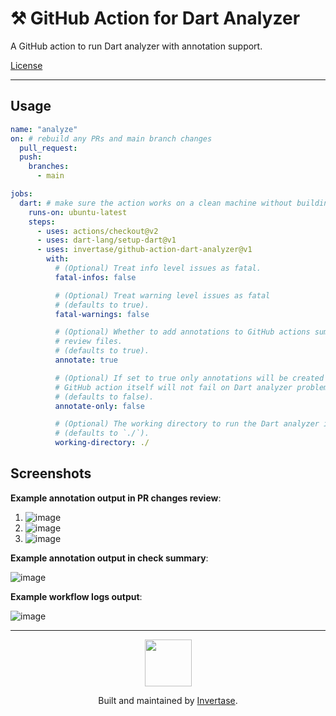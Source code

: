<p align="center">
  <h1>⚒️ GitHub Action for Dart Analyzer</h1>
  <span>A GitHub action to run Dart analyzer with annotation support.</span>
</p>

<a href="https://github.com/invertase/github-action-dart-analyzer/blob/main/LICENSE">License</a>

---

## Usage

```yaml
name: "analyze"
on: # rebuild any PRs and main branch changes
  pull_request:
  push:
    branches:
      - main

jobs:
  dart: # make sure the action works on a clean machine without building
    runs-on: ubuntu-latest
    steps:
      - uses: actions/checkout@v2
      - uses: dart-lang/setup-dart@v1
      - uses: invertase/github-action-dart-analyzer@v1
        with:
          # (Optional) Treat info level issues as fatal.
          fatal-infos: false

          # (Optional) Treat warning level issues as fatal
          # (defaults to true).
          fatal-warnings: false

          # (Optional) Whether to add annotations to GitHub actions summary / PR
          # review files.
          # (defaults to true).
          annotate: true

          # (Optional) If set to true only annotations will be created and the
          # GitHub action itself will not fail on Dart analyzer problems. 
          # (defaults to false).
          annotate-only: false

          # (Optional) The working directory to run the Dart analyzer in 
          # (defaults to `./`).
          working-directory: ./
```


## Screenshots

**Example annotation output in PR changes review**:

1) ![image](https://user-images.githubusercontent.com/5347038/149161220-dbd92743-2cdc-4083-b7f2-31ed9ca7f855.png)
2) ![image](https://user-images.githubusercontent.com/5347038/149161397-d6a72437-a15f-4dbb-a6b5-227bd11da210.png)
3) ![image](https://user-images.githubusercontent.com/5347038/149161493-66e2b7f6-177a-4daa-bb66-9d0a26ba391d.png)

**Example annotation output in check summary**:

![image](https://user-images.githubusercontent.com/5347038/149163192-e7f97894-cd1c-4892-92be-580f121a9aef.png)


**Example workflow logs output**:

![image](https://user-images.githubusercontent.com/5347038/149162346-573bf836-489f-458f-8501-60148d2104cd.png)


---

<p align="center">
  <a href="https://invertase.io/?utm_source=readme&utm_medium=footer&utm_campaign=github-action-dart-analyzer">
    <img width="75px" src="https://static.invertase.io/assets/invertase/invertase-rounded-avatar.png">
  </a>
  <p align="center">
    Built and maintained by <a href="https://invertase.io/?utm_source=readme&utm_medium=footer&utm_campaign=github-action-dart-analyzer">Invertase</a>.
  </p>
</p>
